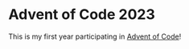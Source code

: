 # Advent of Code 2023

This is my first year participating in [Advent of Code](https://adventofcode.com/)!
